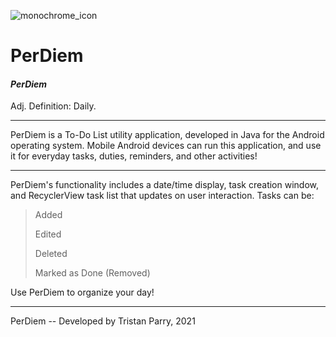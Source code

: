 ![monochrome_icon](https://user-images.githubusercontent.com/64918749/126924908-1eb08aca-c060-419b-a381-f4cb68dda5da.png)
# PerDiem

#### *PerDiem*
Adj.
Definition: Daily.

-------------------------------------------------------------------------------------------------------------------------------------------------------------------------

PerDiem is a To-Do List utility application, developed in Java for the Android operating system. Mobile Android devices can run this application, and use it for everyday tasks, duties, reminders, and other activities!

-------------------------------------------------------------------------------------------------------------------------------------------------------------------------

PerDiem's functionality includes a date/time display, task creation window, and RecyclerView task list that updates on user interaction.
Tasks can be:
>Added
>
>Edited
>
>Deleted
>
>Marked as Done (Removed)

Use PerDiem to organize your day!

-------------------------------------------------------------------------------------------------------------------------------------------------------------------------

PerDiem -- Developed by Tristan Parry, 2021
